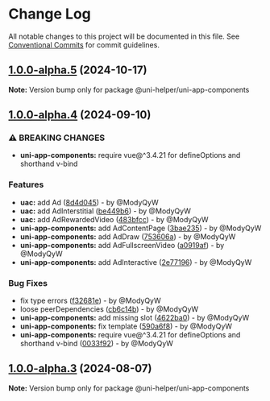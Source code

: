 # Change Log

All notable changes to this project will be documented in this file.
See [Conventional Commits](https://conventionalcommits.org) for commit guidelines.

## [1.0.0-alpha.5](https://github.com/uni-helper/uni-typed/compare/v1.0.0-alpha.4...v1.0.0-alpha.5) (2024-10-17)

**Note:** Version bump only for package @uni-helper/uni-app-components

## [1.0.0-alpha.4](https://github.com/uni-helper/uni-typed/compare/v1.0.0-alpha.3...v1.0.0-alpha.4) (2024-09-10)

### ⚠ BREAKING CHANGES

* **uni-app-components:** require vue@^3.4.21 for defineOptions and shorthand v-bind

### Features

* **uac:** add Ad ([8d4d045](https://github.com/uni-helper/uni-typed/commit/8d4d0453e6660c002f06b8433d945d5726582a56)) - by @ModyQyW
* **uac:** add AdInterstitial ([be449b6](https://github.com/uni-helper/uni-typed/commit/be449b6110a8488fbf5b3d759106761b75ae9ca4)) - by @ModyQyW
* **uac:** add AdRewardedVideo ([483bfcc](https://github.com/uni-helper/uni-typed/commit/483bfccd27b2e91b09849a00620ab2d79a3a6022)) - by @ModyQyW
* **uni-app-components:** add AdContentPage ([3bae235](https://github.com/uni-helper/uni-typed/commit/3bae23596f83d2d39f8abf20b820864309676ee9)) - by @ModyQyW
* **uni-app-components:** add AdDraw ([753606a](https://github.com/uni-helper/uni-typed/commit/753606a4dd34e4591234237c40ca70269856300a)) - by @ModyQyW
* **uni-app-components:** add AdFullscreenVideo ([a0919af](https://github.com/uni-helper/uni-typed/commit/a0919afaa8d7bee5c30d3c376d183265a341b659)) - by @ModyQyW
* **uni-app-components:** add AdInteractive ([2e77196](https://github.com/uni-helper/uni-typed/commit/2e771968962bdb932617d5212fc7ba890cd902f1)) - by @ModyQyW

### Bug Fixes

* fix type errors ([f32681e](https://github.com/uni-helper/uni-typed/commit/f32681e64701affed74c3f83debc3feea4b9ec51)) - by @ModyQyW
* loose peerDependencies ([cb6c14b](https://github.com/uni-helper/uni-typed/commit/cb6c14bbbf02e8bd408861e394ab2fd93697ee6b)) - by @ModyQyW
* **uni-app-components:** add missing slot ([4622ba0](https://github.com/uni-helper/uni-typed/commit/4622ba08f46e8ba9aa15e699006ef2122bd5450f)) - by @ModyQyW
* **uni-app-components:** fix template ([590a6f8](https://github.com/uni-helper/uni-typed/commit/590a6f84fb2278e30229f0304bdfbd73eb05a822)) - by @ModyQyW
* **uni-app-components:** require vue@^3.4.21 for defineOptions and shorthand v-bind ([0033f92](https://github.com/uni-helper/uni-typed/commit/0033f92b8ebd839fc78f82019dea5e06473ed67b)) - by @ModyQyW

## [1.0.0-alpha.3](https://github.com/uni-helper/uni-typed/compare/v1.0.0-alpha.2...v1.0.0-alpha.3) (2024-08-07)

**Note:** Version bump only for package @uni-helper/uni-app-components
